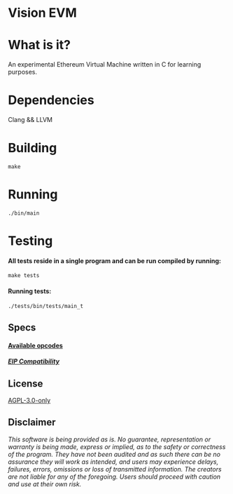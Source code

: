 # Vision EVM

# What is it?
An experimental Ethereum Virtual Machine written in C for learning purposes.

# Dependencies
Clang && LLVM

# Building
```
make
```

# Running
```
./bin/main
```

# Testing
#### All tests reside in a single program and can be run compiled by running:
```
make tests
```
#### Running tests:
```
./tests/bin/tests/main_t
```

## Specs
#### [Available opcodes](https://github.com/abrandec/vision_evm/blob/main/compatibility-lists/opcodes.md)

##### [EIP Compatibility](https://github.com/abrandec/vision_evm/blob/main/compatibility-lists/eips.md)

## License

[AGPL-3.0-only](https://github.com/abrandec/vision_evm/blob/master/LICENSE)

## Disclaimer

_This software is being provided as is. No guarantee, representation or warranty is being made, express or implied, as to the safety or correctness of the program. They have not been audited and as such there can be no assurance they will work as intended, and users may experience delays, failures, errors, omissions or loss of transmitted information. The creators are not liable for any of the foregoing. Users should proceed with caution and use at their own risk._
